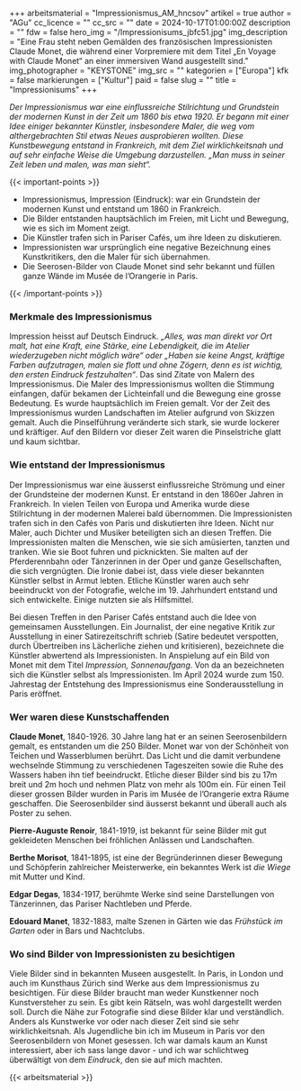 +++
arbeitsmaterial = "Impressionismus_AM_hncsov"
artikel = true
author = "AGu"
cc_licence = ""
cc_src = ""
date = 2024-10-17T01:00:00Z
description = ""
fdw = false
hero_img = "/Impressionisums_jbfc51.jpg"
img_description = "Eine Frau steht neben Gemälden des französischen Impressionisten Claude Monet, die während einer Vorpremiere mit dem Titel „En Voyage with Claude Monet“ an einer immersiven Wand ausgestellt sind."
img_photographer = "KEYSTONE"
img_src = ""
kategorien = ["Europa"]
kfk = false
markierungen = ["Kultur"]
paid = false
slug = ""
title = "Impressionisums"
+++

_Der Impressionismus war eine einflussreiche Stilrichtung und Grundstein der modernen Kunst in der Zeit um 1860 bis etwa 1920. Er begann mit einer Idee einiger bekannter Künstler, insbesondere Maler, die weg vom althergebrachten Stil etwas Neues ausprobieren wollten. Diese Kunstbewegung entstand in Frankreich, mit dem Ziel wirklichkeitsnah und auf sehr einfache Weise die Umgebung  darzustellen. „Man muss in seiner Zeit leben und malen, was man sieht“._

{{< important-points >}}

<ul>

<li>Impressionismus, Impression (Eindruck): war ein Grundstein der modernen Kunst und entstand um 1860 in Frankreich.</li>

<li>Die Bilder entstanden hauptsächlich im Freien, mit Licht und Bewegung, wie es sich im Moment zeigt.</li>

<li>Die Künstler trafen sich in Pariser Cafés, um ihre Ideen zu diskutieren.</li>

<li>Impressionisten war ursprünglich eine negative Bezeichnung eines Kunstkritikers, den die Maler für sich übernahmen.</li>

<li>Die Seerosen-Bilder von Claude Monet sind sehr bekannt und füllen ganze Wände im Musée de l’Orangerie in Paris.</li>
</ul>

{{< /important-points >}}

### Merkmale des Impressionismus

Impression heisst auf Deutsch Eindruck. _„Alles, was man direkt vor Ort malt, hat eine Kraft, eine Stärke, eine Lebendigkeit, die im Atelier wiederzugeben nicht möglich wäre“ oder „Haben sie keine Angst, kräftige Farben aufzutragen, malen sie flott und ohne Zögern, denn es ist wichtig, den ersten Eindruck festzuhalten“_. Das sind Zitate von Malern des Impressionismus. Die Maler des Impressionismus wollten die Stimmung einfangen, dafür bekamen der Lichteinfall und die Bewegung eine grosse Bedeutung. Es wurde hauptsächlich im Freien gemalt. Vor der Zeit des Impressionismus wurden Landschaften im Atelier aufgrund von Skizzen gemalt. Auch die Pinselführung veränderte sich stark, sie wurde lockerer und kräftiger. Auf den Bildern vor dieser Zeit waren die Pinselstriche glatt und kaum sichtbar.

### Wie entstand der Impressionismus

Der Impressionismus war eine äusserst einflussreiche Strömung und einer der Grundsteine der modernen Kunst. Er entstand in den 1860er Jahren in Frankreich. In vielen Teilen von Europa und Amerika wurde diese Stilrichtung in der modernen Malerei bald übernommen.
Die Impressionisten trafen sich in den Cafés von Paris und diskutierten ihre Ideen. Nicht nur Maler, auch Dichter und Musiker beteiligten sich an diesen Treffen. Die Impressionisten malten die Menschen, wie sie sich amüsierten, tanzten und tranken. Wie sie Boot fuhren und picknickten. Sie malten auf der Pferderennbahn oder Tänzerinnen in der Oper und ganze Gesellschaften, die sich vergnügten. Die Ironie dabei ist, dass viele dieser bekannten Künstler selbst in Armut lebten. Etliche Künstler waren auch sehr beeindruckt von der Fotografie, welche im 19. Jahrhundert entstand und sich entwickelte. Einige nutzten sie als Hilfsmittel.

Bei diesen Treffen in den Pariser Cafés entstand auch die Idee von gemeinsamen Ausstellungen. Ein Journalist, der eine negative Kritik zur Ausstellung in einer Satirezeitschrift schrieb (Satire bedeutet verspotten, durch Übertreiben ins Lächerliche ziehen und kritisieren), bezeichnete die Künstler abwertend als Impressionisten. In Anspielung auf ein Bild von Monet mit dem Titel _Impression, Sonnenaufgang_. Von da an bezeichneten sich die Künstler selbst als Impressionisten.
Im April 2024 wurde zum 150. Jahrestag der Entstehung des Impressionismus eine Sonderausstellung in Paris eröffnet.

### Wer waren diese Kunstschaffenden

**Claude Monet**, 1840-1926. 30 Jahre lang hat er an seinen Seerosenbildern gemalt, es entstanden um die 250 Bilder. Monet war von der Schönheit von Teichen und Wasserblumen berührt. Das Licht und die damit verbundene wechselnde Stimmung zu verschiedenen Tageszeiten sowie die Ruhe des Wassers haben ihn tief beeindruckt. Etliche dieser Bilder sind bis zu 17m breit und 2m hoch und nehmen Platz von mehr als 100m ein. Für einen Teil dieser grossen Bilder wurden in Paris im Musée de l’Orangerie extra Räume geschaffen. Die Seerosenbilder  sind äusserst bekannt und überall auch als Poster zu sehen.

**Pierre-Auguste Renoir**, 1841-1919, ist bekannt für seine Bilder mit gut gekleideten Menschen bei fröhlichen Anlässen und Landschaften.

**Berthe Morisot**, 1841-1895, ist eine der Begründerinnen dieser Bewegung und Schöpferin zahlreicher Meisterwerke, ein bekanntes Werk ist _die Wiege_ mit Mutter und Kind.

**Edgar Degas**, 1834-1917, berühmte Werke sind seine Darstellungen von Tänzerinnen, das Pariser Nachtleben und Pferde.

**Edouard Manet**, 1832-1883, malte Szenen in Gärten wie das _Frühstück im Garten_ oder in Bars und Nachtclubs.


### Wo sind Bilder von Impressionisten zu besichtigen

Viele Bilder sind in bekannten Museen ausgestellt. In Paris, in London und auch im Kunsthaus Zürich sind Werke aus dem Impressionismus zu besichtigen. Für diese Bilder braucht man weder Kunstkenner noch Kunstversteher zu sein. Es gibt kein Rätseln, was wohl dargestellt werden soll. Durch die Nähe zur Fotografie sind diese Bilder klar und verständlich. Anders als Kunstwerke vor oder nach dieser Zeit sind sie sehr wirklichkeitsnah. Als Jugendliche bin ich im Museum in Paris vor den Seerosenbildern von Monet gesessen. Ich war damals kaum an Kunst interessiert, aber ich sass lange davor - und ich war schlichtweg überwältigt von dem _Eindruck_, den sie auf mich machten.

{{< arbeitsmaterial >}}
